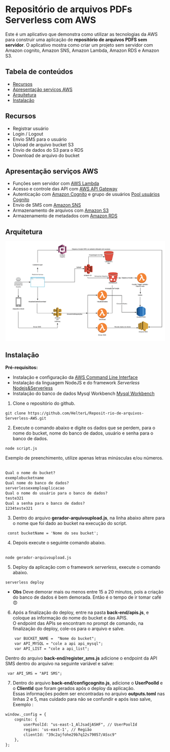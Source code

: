 # Repositório de arquivos PDFs Serverless com AWS
Este é um aplicativo que demonstra como utilizar as tecnologias da AWS para construir uma aplicação de **repositório de arquivos PDFS sem servidor**.
O aplicativo mostra como criar um projeto sem servidor com Amazon cognito, Amazon SNS, Amazon Lambda, Amazon RDS e Amazon S3.

## Tabela de conteúdos

* [Recursos](#recursos)
* [Apresentação serviços AWS](#apresentação-serviços-aws)
* [Arquitetura](#arquitetura)
* [Instalação](#instalação)

## Recursos
- Registrar usuário
- Login / Logout
- Envio SMS para o usuário
- Upload de arquivo bucket S3
- Envio de dados do S3 para o RDS
- Download de arquivo do bucket

## Apresentação serviços AWS

- Funções sem servidor com [AWS Lambda](https://aws.amazon.com/pt/lambda/)
- Acesso e controle das API com [AWS API Gateway](https://aws.amazon.com/pt/api-gateway/)
- Autenticação com [Amazon Cognito](https://aws.amazon.com/pt/cognito/) e grupo de usuários [Pool usuários Cognito](https://docs.aws.amazon.com/cognito/latest/developerguide/cognito-user-identity-pools.html)
- Envio de SMS com [Amazon SNS](https://aws.amazon.com/pt/sns/)
- Armazenamento de arquivos com [Amazon S3](https://aws.amazon.com/pt/s3/)
- Armazenamento de metadados com [Amazon RDS](https://aws.amazon.com/pt/rds/)

## Arquitetura
![img](./IMG/TCC2_arquitetura-1.png)

## Instalação

**Pré-requisitos:**

- Instalação e configuração da [AWS Command Line Interface](https://github.com/HelterL/Reposit-rio-de-arquivos-Serverless-AWS/tree/master/AWS%20CLI)
- Instalação da linguagem NodeJS e do framework *Serverless* [Nodejs&Serverless](https://github.com/HelterL/Reposit-rio-de-arquivos-Serverless-AWS/tree/master/Nodejs/README.md)
- Instalação do banco de dados Mysql Workbench [Mysql Workbench](https://dev.mysql.com/downloads/workbench/)

1. Clone o repositório do github.

```
git clone https://github.com/HelterL/Reposit-rio-de-arquivos-Serverless-AWS.git

```

2. Execute o comando abaixo e digite os dados que se perdem, para o nome do bucket, nome do banco de dados, usuário e senha para o banco de dados.
```
node script.js

```

Exemplo de preenchimento, utilize apenas letras minúsculas e/ou números.

```

Qual o nome do bucket?
exemplobucketname
Qual nome do banco de dados?
serverlessexemploaplicacao
Qual o nome do usuário para o banco de dados?
teste321
Qual a senha para o banco de dados?
1234teste321

```

3. Dentro do arquivo **gerador-arquivoupload.js**, na linha abaixo altere para o nome que foi dado ao bucket na execução do script.

```
 const bucketName = 'Nome do seu bucket';

```

4. Depois execute o seguinte comando abaixo.

```

node gerador-arquivoupload.js

```

5. Deploy da aplicação com o framework *serverless*, execute o comando abaixo.

```
serverless deploy

```

- **Obs** Deve demorar mais ou menos entre 15 a 20 minutos, pois a criação do banco de dados é bem demorada. Então é o tempo de ir tomar café😍

6. Após a finalização do deploy, entre na pasta **back-end/apis.js**, e coloque as informação do nome do bucket e das APIS.<br>
O endpoint das APIs se encontram no prompt de comando, na finalização do deploy, cole-os para o arquivo e salve.

```
    var BUCKET_NAME =  "Nome do bucket";
    var API_MYSQL = "cole a api api_mysql";
    var API_LIST = "cole a api_list";

``` 

Dentro do arquivo **back-end/register_sms.js** adicione o endpoint da API SMS dentro do arquivo na seguinte variável e salve:

```
 var API_SMS = "API SMS";

```
7. Dentro do arquivo **back-end/configcognito.js**, adicione o **UserPoolId** e o **ClientId** que foram gerados após o deploy da aplicação.<br>
Essas informações podem ser encontradas no arquivo **outputs.toml** nas linhas 2 e 5, mas cuidado para não se confundir e após isso salve, Exemplo :

```
window._config = {
    cognito: {
        userPoolId: "us-east-1_AlJsadjASHF", // UserPoolId
        region: 'us-east-1', // Região
		clientId: "39c2ajfohe29b7q12s79057/ASsc9"
    },
};
```



